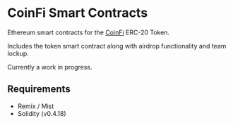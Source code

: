# CoinFi Smart Contracts

Ethereum smart contracts for the [CoinFi](https://sale.coinfi.com) ERC-20 Token.

Includes the token smart contract along with airdrop functionality and team lockup.

Currently a work in progress.

## Requirements

* Remix / Mist
* Solidity (v0.4.18)

